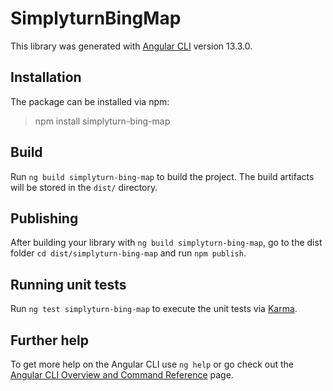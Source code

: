 # SimplyturnBingMap

This library was generated with [Angular CLI](https://github.com/angular/angular-cli) version 13.3.0.

## Installation

The package can be installed via npm:
> npm install simplyturn-bing-map

## Build

Run `ng build simplyturn-bing-map` to build the project. The build artifacts will be stored in the `dist/` directory.

## Publishing

After building your library with `ng build simplyturn-bing-map`, go to the dist folder `cd dist/simplyturn-bing-map` and run `npm publish`.

## Running unit tests

Run `ng test simplyturn-bing-map` to execute the unit tests via [Karma](https://karma-runner.github.io).

## Further help

To get more help on the Angular CLI use `ng help` or go check out the [Angular CLI Overview and Command Reference](https://angular.io/cli) page.
